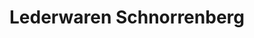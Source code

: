 ---
title: "Lederwaren Schnorrenberg"
url: /grevenbroich/lederwaren-schnorrenberg/
shop: Kleidung
---